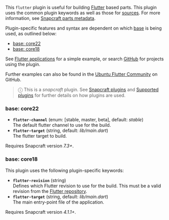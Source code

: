 This `flutter` plugin is useful for building [Flutter](https://flutter.dev/) based parts.  This plugin uses the common plugin keywords as well as those for [sources](/t/snapcraft-parts-metadata/8336#heading--source). For more information, see [Snapcraft parts metadata](/t/snapcraft-parts-metadata/8336).

Plugin-specific features and syntax are dependent on which [base](/t/base-snaps/11198) is being used, as outlined below:

- [base: core22](#heading--core22)
- [base: core18](#heading--core18)

See [Flutter applications](/t/flutter-applications/18768) for a simple example, or search [GitHub](https://github.com/search?q=path%3Asnapcraft.yaml+%22plugin%3A+flutter%22&type=Code) for projects using the plugin.

Further examples can also be found in the [Ubuntu Flutter Community](https://github.com/ubuntu-flutter-community/) on GitHub.

> ⓘ  This is a *snapcraft* plugin. See [Snapcraft plugins](/t/snapcraft-plugins/4284) and [Supported plugins](/t/supported-plugins/8080) for further details on how plugins are used.

<h3 id='heading--core22'>base: core22</h3>

- **`flutter-channel`** (enum: [stable, master, beta], default: _stable_)</br>
        The default flutter channel to use for the build.
- **`flutter-target`**  (string, default: _lib/main.dart_)</br>
          The flutter target to build.

Requires Snapcraft version  _7.3+_.

<h3 id='heading--core18'>base: core18</h3>
This plugin uses the following plugin-specific keywords:

- **`flutter-revision`** (string)</br>
      Defines which Flutter revision to use for the build. This must be a valid revision from the [Flutter repository](https://github.com/flutter/flutter).
- **`flutter-target`**   (string, default:  _lib/main.dart_)</br>
      The main entry-point file of the application.

Requires Snapcraft version  _4.1.1+_.